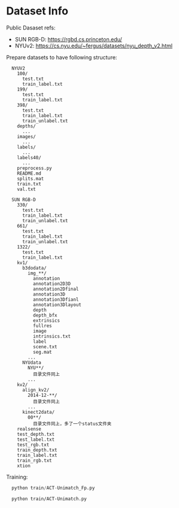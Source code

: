 # Dataset Info

Public Dasaset refs:

- SUN RGB-D: https://rgbd.cs.princeton.edu/
- NYUv2: https://cs.nyu.edu/~fergus/datasets/nyu_depth_v2.html

Prepare datasets to have following structure:

```
  NYUV2
    100/
      test.txt
      train_label.txt
    199/
      test.txt
      train_label.txt
    398/
      test.txt
      train_label.txt
      train_unlabel.txt
    depths/
      ...
    images/
      ...
    labels/
      ...
    labels40/
      ...
    preprocess.py
    README.md
    splits.mat
    train.txt
    val.txt

  SUN RGB-D
    330/
      test.txt
      train_label.txt
      train_unlabel.txt
    661/
      test.txt
      train_label.txt
      train_unlabel.txt
    1322/
      test.txt
      train_label.txt
    kv1/
      b3dodata/
        img_**/
          annotation
          annotation2D3D
          annotation2Dfinal
          annotation3D
          annotation3Dfianl
          annotation3Dlayout
          depth
          depth_bfx
          extrinsics
          fullres
          image
          intrinsics.txt
          label
          scene.txt
          seg.mat
        ...
      NYUdata
        NYU**/
          目录文件同上
        ...
    kv2/
      align_kv2/
        2014-12-**/
          目录文件同上
        ...
      kinect2data/
        00**/
          目录文件同上，多了一个status文件夹
    realsense
    test_depth.txt
    test_label.txt
    test_rgb.txt
    train_depth.txt
    train_label.txt
    train_rgb.txt
    xtion
```

Training:

```python
  python train/ACT-Unimatch_Fp.py
```
```
  python train/ACT-Unimatch.py
```